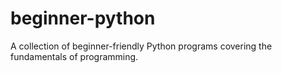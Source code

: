 # beginner-python
A collection of beginner-friendly Python programs covering the fundamentals of programming.
